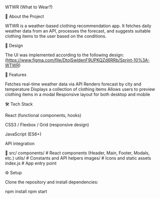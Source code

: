 WTWR (What to Wear?)

📌 About the Project

WTWR is a weather-based clothing recommendation app.
It fetches daily weather data from an API, processes the forecast, and suggests suitable clothing items to the user based on the conditions.

🎨 Design

The UI was implemented according to the following design: (https://www.figma.com/file/DtojSwldenF9UPKQZd6RRb/Sprint-10%3A-WTWR)


🚀 Features

Fetches real-time weather data via API
Renders forecast by city and temperature
Displays a collection of clothing items
Allows users to preview clothing items in a modal
Responsive layout for both desktop and mobile

🛠️ Tech Stack

React (functional components, hooks)

CSS3 / Flexbox / Grid (responsive design)

JavaScript (ES6+)

API integration

📂 src/
  components/    # React components (Header, Main, Footer, Modals, etc.)
  utils/         # Constants and API helpers
  images/        # Icons and static assets
  index.js       # App entry point

⚙️ Setup

Clone the repository and install dependencies:

npm install
npm start
